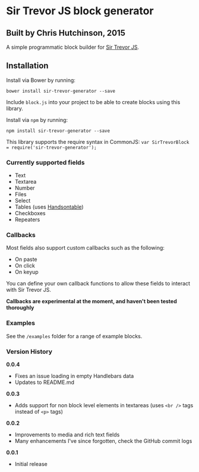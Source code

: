 # Sir Trevor JS block generator

## Built by Chris Hutchinson, 2015

A simple programmatic block builder for [Sir Trevor JS](http://www.github.com/madebymany/sir-trevor-js).


## Installation

Install via Bower by running:
    
    bower install sir-trevor-generator --save

Include `block.js` into your project to be able to create blocks using this library.

Install via `npm` by running:
    
    npm install sir-trevor-generator --save

This library supports the require syntax in CommonJS: `var SirTrevorBlock = require('sir-trevor-generator');`


### Currently supported fields

- Text
- Textarea
- Number 
- Files
- Select
- Tables (uses [Handsontable](http://handsontable.com/))
- Checkboxes
- Repeaters


### Callbacks

Most fields also support custom callbacks such as the following:
- On paste
- On click
- On keyup

You can define your own callback functions to allow these fields to interact with Sir Trevor JS.

**Callbacks are experimental at the moment, and haven't been tested thoroughly**


### Examples

See the `/examples` folder for a range of example blocks.


### Version History

**0.0.4**

- Fixes an issue loading in empty Handlebars data
- Updates to README.md

**0.0.3**

- Adds support for non block level elements in textareas (uses `<br />` tags instead of `<p>` tags)

**0.0.2**

- Improvements to media and rich text fields
- Many enhancements I've since forgotten, check the GitHub commit logs

**0.0.1**

- Initial release